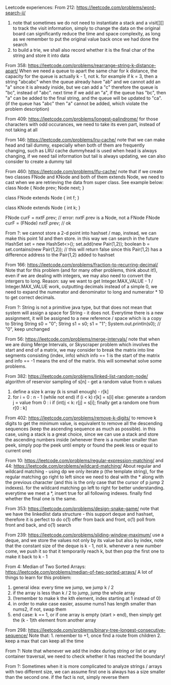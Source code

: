Leetcode experiences:
From 212: https://leetcode.com/problems/word-search-ii/
1. note that sometimes we do not need to instantiate a stack and a visit[][] to track the visit information, simply to change the data on the original board can significantly reduce the time and space complexity, as long as we remember to put the original value back once we had done the search 
2. to build a trie, we shall also record whether it is the final char of the string and store it into data

From 358: https://leetcode.com/problems/rearrange-string-k-distance-apart/
When we need a queue to apart the same char for k distance, the capacity for the queue is actually k - 1, not k.
for example if k = 3, then a string "abcabc"
when the queue already have "ab" and we cannot add an "a" since it is already inside, but we can add a "c" therefore the queue is "bc", instead of "abc".
next time if we add an "a", if the queue has "bc", then "a" can be added to the final string, and the queue will be updated to "ca". (if the queue has "abc" then "a" cannot be added, which violate the problem description)

From 409: https://leetcode.com/problems/longest-palindrome/
for those characters with odd occurances, we need to take its even part, instead of not taking at all

From 146: https://leetcode.com/problems/lru-cache/
note that we can make head and tail dummy, especially when both of them are frequently changing, such as LRU cache
dummyhead is used when head is always changing, if we need tail information but tail is always updating, we can also consider to create a dummy tail

From 460: https://leetcode.com/problems/lfu-cache/
note that if we create two classes FNode and KNode and both of them extends Node, we need to cast when we are retrieving the data from super class. See example below:
class Node {
  Node prev;
  Node next;
}

class FNode extends Node {
  int f;
}

class KNode extends Node {
  int k;
}

FNode curF = nxtF.prev; // error: nxtF.prev is a Node, not a FNode
FNode curF = (FNode) nxtF.prev; // ok

From ?: we cannot store a 2-d point into hashset / map, instead, we can make this point 1d and then store. in this way we can search in the future
HashSet<Pair> set = new HashSet<>();
set.add(new Pair(1,2));
boolean b = set.contains(new Pair(1,2)); // this will return false since this Pair(1,2) has a difference address to the Pair(1,2) added to hashset

From 166: https://leetcode.com/problems/fraction-to-recurring-decimal/
Note that for this problem (and for many other problems, think about it!), even if we are dealing with integers, we may also need to convert the intergers to long.
Reason: say we want to get Integer.MAX_VALUE - 1 / Integer.MAX_VALUE work, outputting decimals instead of a simple 0, we need to expand the numerator and denominator to long and numerator * 10 to get correct decimals.

From ?: 
String is not a primitive java type, but that does not mean that system will assign a space for String - it does not. Everytime there is a new assignment, it will be assigned to a new reference / space which is a copy to String
  String s0 = "0";
  String s1 = s0;
  s1 = "1";
  System.out.println(s0); // "0", keep unchanged

From 56: https://leetcode.com/problems/merge-intervals/
note that when we are doing Merge Intervals, or Skyscraper problem which involves the start and end of a matrix, we may consider to break the matrix into line segments consisting (index, info) which info == 1 is the start of the matrix and info == -1 means the end of the matrix. this will somewhat solve some problems.

From 382: https://leetcode.com/problems/linked-list-random-node/
algorithm of reservior sampling of s[n] - get a random value from n values
1. define a size k array (k is small enough) - r[k]
2. for i = 0 : n - 1 (while not end)
if (i < k) r[k] = s[i]
else:
    generate a random j = value from 0 : i
    if (int)j < k:
        r[j] = s[i];
finally get a random one from r[0 : k]

From 402: https://leetcode.com/problems/remove-k-digits/
to remove k digits to get the minimum value, is equivalent to remove all the descending sequences (keep the ascending sequence as much as possible). in this case, using a stack is a great choice, since we can use a stack and store the ascending numbers inside (whenever there is a number smaller than peek, simply pop the peek until empty or found the peek less or equal to current one)

From 10: https://leetcode.com/problems/regular-expression-matching/ and 44: https://leetcode.com/problems/wildcard-matching/
About regular and wildcard matching - using dp
we only iterate p (the template string), for the regular matching go right to left since we need to deal with the * along with the previous character (and this is the only case that the cursor of p jump 2 indexes). for the wildcard matching go left to right for better understanding. everytime we meet a *, insert true for all following indexes.
finally find whether the final one is the same.

From 353: https://leetcode.com/problems/design-snake-game/
note that we have the linkedlist data structure - this support deque and hashset, therefore it is perfect to do o(1) offer from back and front, o(1) poll from front and back, and o(1) search

From 239: https://leetcode.com/problems/sliding-window-maximum/
use a deque, and we store the values not only by its value but also by index, note that the constant size of the deque is k - 1, not k. whenever a new number come, we push it so that it temporarily reach k, but then pop the first one to make it back to k - 1

From 4: Median of Two Sorted Arrays: https://leetcode.com/problems/median-of-two-sorted-arrays/
A lot of things to learn for this problem:
1. general idea: every time we jump, we jump k / 2
2. if the array is less than k / 2 to jump, jump the whole array
3. (!remember to make k the kth element, index starting at 1 instead of 0)
4. in order to make case easier, assume nums1 has length smaller than nums2, if not, swap them
5. end case: k == 1, or if one array is empty (start > end), then simply get the (k - 1)th element from another array

From 298: https://leetcode.com/problems/binary-tree-longest-consecutive-sequence/
Note that: 1. remember to +1, once find a route from children
2. keep a max that can keep all the time

From ?:
Note that whenever we add the index during string or list or any container traversal, we need to check whether it has reached the boundary!

From ?:
Sometimes when it is more complicated to analyze strings / arrays with two different size, we can assume first one is always has a size smaller than the second one. if the fact is not, simply reverse them
